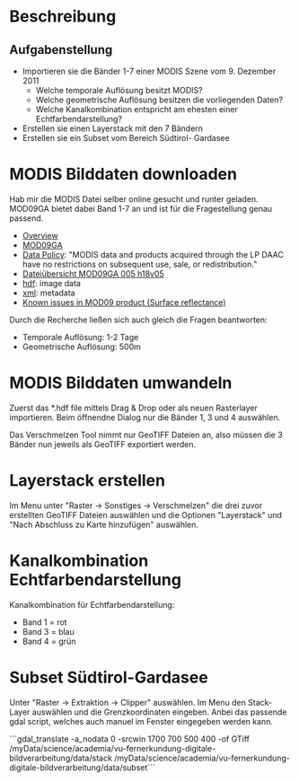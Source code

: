 
# Beschreibung

## Aufgabenstellung
* Importieren sie die Bänder 1-7 einer MODIS Szene vom 9. Dezember 2011
	- Welche temporale Auflösung besitzt MODIS?
	- Welche geometrische Auflösung besitzen die vorliegenden Daten?
	- Welche Kanalkombination entspricht am ehesten einer Echtfarbendarstellung?
* Erstellen sie einen Layerstack mit den 7 Bändern
* Erstellen sie ein Subset vom Bereich Südtirol- Gardasee

# MODIS Bilddaten downloaden
Hab mir die MODIS Datei selber online gesucht und runter geladen. MOD09GA bietet dabei Band 1-7 an und ist für die Fragestellung genau passend.
- [Overview](https://lpdaac.usgs.gov/products/modis_overview)
- [MOD09GA](https://lpdaac.usgs.gov/products/modis_products_table/mod09ga)
- [Data Policy](https://lpdaac.usgs.gov/products/modis_policies): "MODIS data and products acquired through the LP DAAC have no restrictions on subsequent use, sale, or redistribution."
- [Dateiübersicht MOD09GA 005 h18v05](http://e4ftl01.cr.usgs.gov/MOLT/MOD09GA.005/2011.12.09/)
- [hdf](http://e4ftl01.cr.usgs.gov/MOLT/MOD09GA.005/2011.12.09/MOD09GA.A2011343.h18v04.005.2011345042926.hdf): image data
- [xml](http://e4ftl01.cr.usgs.gov/MOLT/MOD09GA.005/2011.12.09/): metadata
- [Known issues in MOD09 product (Surface reflectance)](http://landweb.nascom.nasa.gov/cgi-bin/QA_WWW/getSummary.cgi?esdt=MOD09)

Durch die Recherche ließen sich auch gleich die Fragen beantworten:
- Temporale Auflösung: 1-2 Tage
- Geometrische Auflösung: 500m

# MODIS Bilddaten umwandeln
Zuerst das *.hdf file mittels Drag & Drop oder als neuen Rasterlayer importieren. Beim öffnendne Dialog nur die Bänder 1, 3 und 4 auswählen.

Das Verschmelzen Tool nimmt nur GeoTIFF Dateien an, also müssen die 3 Bänder nun jeweils als GeoTIFF exportiert werden.

# Layerstack erstellen
Im Menu unter "Raster -> Sonstiges -> Verschmelzen" die drei zuvor erstellten GeoTIFF Dateien auswählen und die Optionen "Layerstack" und "Nach Abschluss zu Karte hinzufügen" auswählen.

# Kanalkombination Echtfarbendarstellung

Kanalkombination für Echtfarbendarstellung: 
- Band 1 = rot
- Band 3 = blau
- Band 4 = grün


# Subset Südtirol-Gardasee
Unter "Raster -> Extraktion -> Clipper" auswählen. Im Menu den Stack-Layer auswählen und die Grenzkoordinaten eingeben. Anbei das passende gdal script, welches auch manuel im Fenster eingegeben werden kann.

´´´gdal_translate -a_nodata 0 -srcwin 1700 700 500 400 -of GTiff /myData/science/academia/vu-fernerkundung-digitale-bildverarbeitung/data/stack /myData/science/academia/vu-fernerkundung-digitale-bildverarbeitung/data/subset´´´



